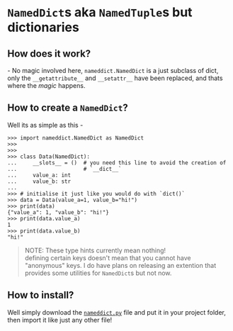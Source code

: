 # `NamedDict`s aka `NamedTuple`s but dictionaries

## How does it work?

\- No magic involved here, `nameddict.NamedDict` is a just subclass of dict,
only the `__getattribute__` and `__setattr__` have been replaced, and thats
where the *magic* happens.

## How to create a `NamedDict`?

Well its as simple as this -

```pycon
>>> import nameddict.NamedDict as NamedDict
>>>
>>>
>>> class Data(NamedDict):
...     __slots__ = ()  # you need this line to avoid the creation of 
...                     # `__dict__`
...     value_a: int
...     value_b: str
...
>>> # initialise it just like you would do with `dict()`
>>> data = Data(value_a=1, value_b="hi!")
>>> print(data)
{"value_a": 1, "value_b": "hi!"}
>>> print(data.value_a)
1
>>> print(data.value_b)
"hi!"
```

> NOTE: These type hints currently mean nothing!\
> defining certain keys doesn't mean that you cannot have "anonymous" keys.
> I do have plans on releasing an extention that provides some utilities for
> `NamedDict`s but not now.

## How to install?

Well simply download the [`nameddict.py`](https://raw.githubusercontent.com/arHSM/NamedDict/master/nameddict.py) file and put it in your project folder, then import it like just any other file!
